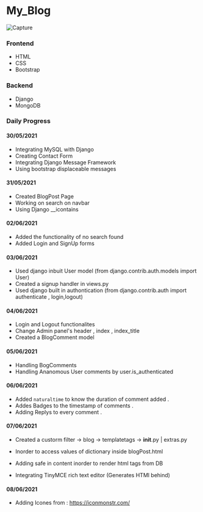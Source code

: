 # My_Blog

![Capture](https://user-images.githubusercontent.com/63875409/121202043-9c6b7300-c892-11eb-848b-34a2d3fb24b5.PNG)

### Frontend
* HTML
* CSS
* Bootstrap

### Backend
* Django
* MongoDB

### Daily Progress

#### 30/05/2021
* Integrating MySQL with Django
* Creating Contact Form 
* Integrating Django Message Framework
* Using bootstrap displaceable messages

#### 31/05/2021
* Created BlogPost Page
* Working on search on navbar
* Using Django __icontains

#### 02/06/2021
* Added the functionality of no search found
* Added Login and SignUp forms

#### 03/06/2021
* Used django inbuit User model (from django.contrib.auth.models import User)
* Created a signup handler in views.py
* Used django built in authontication (from django.contrib.auth import authenticate , login,logout)

#### 04/06/2021
* Login and Logout functionalites
* Change Admin panel's header , index , index_title
* Created a BlogComment model

#### 05/06/2021
* Handling BogComments 
* Handling Ananomous User comments by user.is_authenticated

#### 06/06/2021
* Added `naturaltime` to know the duration of comment added .
* Addes Badges to the timestamp of comments .
* Adding Replys to every comment .

#### 07/06/2021
* Created a custorm filter
   -> blog -> templatetags -> __init__.py | extras.py

* Inorder to access values of dictionary inside blogPost.html
* Adding safe in content inorder to render html tags from DB
* Integrating TinyMCE rich text editor (Generates HTMl behind)

#### 08/06/2021
* Adding Icones from : https://iconmonstr.com/

